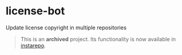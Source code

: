 # license-bot
Update license copyright in multiple repositories

> This is an **archived** project. Its functionality is now
> available in [instarepo](https://github.com/ngeor/instarepo).
